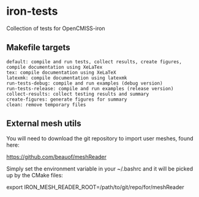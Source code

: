 # iron-tests
Collection of tests for OpenCMISS-iron

## Makefile targets
	default: compile and run tests, collect results, create figures, compile documentation using XeLaTex
	tex: compile documentation using XeLaTeX
	latexmk: compile documentation using latexmk
	run-tests-debug: compile and run examples (debug version)
	run-tests-release: compile and run examples (release version)
	collect-results: collect testing results and summary
	create-figures: generate figures for summary
	clean: remove temporary files

## External mesh utils

You will need to download the git repository to import user meshes, found here:

  https://github.com/beauof/meshReader

Simply set the environment variable in your ~/.bashrc and it will be picked up by the CMake files:

  export IRON_MESH_READER_ROOT=/path/to/git/repo/for/meshReader
